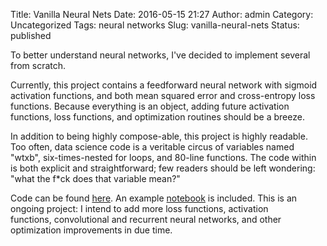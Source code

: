 Title: Vanilla Neural Nets
Date: 2016-05-15 21:27
Author: admin
Category: Uncategorized
Tags: neural networks
Slug: vanilla-neural-nets
Status: published

To better understand neural networks, I've decided to implement several
from scratch.

Currently, this project contains a feedforward neural network with
sigmoid activation functions, and both mean squared error and
cross-entropy loss functions. Because everything is an object, adding
future activation functions, loss functions, and optimization routines
should be a breeze.

In addition to being highly compose-able, this project is highly
readable. Too often, data science code is a veritable circus of
variables named "wtxb", six-times-nested for loops, and 80-line
functions. The code within is both explicit and straightforward; few
readers should be left wondering: "what the f*ck does that variable
mean?"

Code can be found
[here](https://github.com/cavaunpeu/vanilla-neural-nets). An example
[notebook](http://nbviewer.jupyter.org/github/cavaunpeu/vanilla-neural-nets/blob/master/examples/mnist.ipynb)
is included. This is an ongoing project: I intend to add more loss
functions, activation functions, convolutional and recurrent neural
networks, and other optimization improvements in due time.
